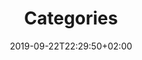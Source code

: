 ---
title: "Categories"
seotitle: "Categories"
description: "Top-Level categories"
date: 2019-09-22T22:29:50+02:00
draft: false
---